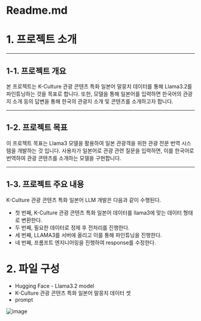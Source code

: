 # Readme.md
# **1. 프로젝트 소개**

---

## **1-1. 프로젝트 개요**

본 프로젝트는 K-Culture 관광 콘텐츠 특화 일본어 말뭉치 데이터를 통해 Llama3.2를  파인튜닝하는 것을 목표로 합니다. 또한, 모델을 통해 일본어를 입력하면 한국어의 관광지 소개 등의 답변을 통해 한국의 관광지 소개 및 콘텐츠를 소개하고자 합니다. 

---

## **1-2. 프로젝트 목표**

이 프로젝트 목표는 Llama3 모델을 활용하여 일본 관광객을 위한 관광 전문 번역 시스템을 개발하는 것 입니다. 사용자가 일본어로 관광 관련 질문을 입력하면, 이를 한국어로 번역하여 관광 콘텐츠를 소개하는 모델을 구현합니다.

---

## **1-3. 프로젝트 주요 내용**

K-Culture 관광 콘텐츠 특화 일본어 LLM 개발은 다음과 같이 수행된다.

- 첫 번째, K-Culture 관광 콘텐츠 특화 일본어 데이터를 llama3에 맞는 데이터 형태로 변환한다.
- 두 번째, 필요한 데이터로 정제 후 전처리를 진행한다.
- 세 번째, LLAMA3를 서버에 올리고 이를 통해 파인튜닝을 진행한다.
- 네 번째, 프롬프트 엔지니어링을 진행하여 response를 수정한다.

# **2. 파일 구성**

- Hugging Face - Llama3.2 model
- K-Culture 관광 콘텐츠 특화 일본어 말뭉치 데이터 셋
- prompt

![image](https://github.com/user-attachments/assets/511238b7-7252-42be-a69b-3d6225b207f6)


